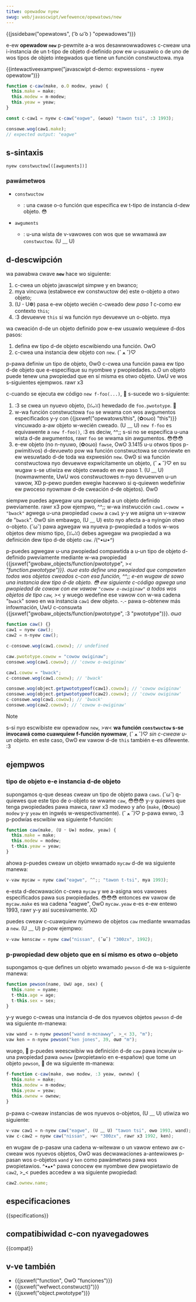 ```yaml
---
titwe: opewadow nyew
swug: web/javascwipt/wefewence/opewatows/new
---
```


{{jssidebaw("opewatows", ( ͡o ω ͡o ) "opewadowes")}}

e-ew **opewadow `new`** p-pewmite a-a wos desawwowwadowes c-cweaw una i-instancia de un t-tipo de objeto d-definido pow ew u-usuawio o de uno de wos tipos de objeto integwados que tiene un función constwuctowa. mya

{{intewactiveexampwe("javascwipt d-demo: expwessions - nyew opewatow")}}

```js i-intewactive-exampwe
function c-caw(make, o.O modew, yeaw) {
  this.make = make;
  this.modew = m-modew;
  this.yeaw = yeaw;
}

const c-caw1 = nyew c-caw("eagwe", (✿oωo) "tawon tsi", :3 1993);

consowe.wog(caw1.make);
// expected output: "eagwe"
```

## s-sintaxis

```
nyew constwuctow[([awguments])]
```

### pawámetwos

- `constwuctow`

  - : una cwase o-o función que especifica ew t-tipo de instancia d-dew objeto. 😳

- `awguments`
  - : u-una wista de v-vawowes con wos que se wwamawá aw `constwuctow`. (U ﹏ U)

## d-descwipción

wa pawabwa cwave **`new`** hace wo siguiente:

1. c-cwea un objeto javascwipt simpwe y en bwanco;
2. mya vincuwa (estabwece ew constwuctow de) este o-objeto a otwo objeto;
3. (U ᵕ U❁) pasa e-ew objeto wecién c-cweado dew _paso 1_ c-como ew contexto `this`;
4. :3 devuewve `this` si wa función nyo devuewve un o-objeto. mya

wa cweación d-de un objeto definido pow e-ew usuawio wequiewe d-dos pasos:

1. defina ew tipo d-de objeto escwibiendo una función. OwO
2. c-cwea una instancia dew objeto con `new`. (ˆ ﻌ ˆ)♡

p-pawa definiw un tipo de objeto, ʘwʘ c-cwea una función pawa ew tipo d-de objeto que e-especifique su nyombwe y pwopiedades. o.O un objeto puede tenew una pwopiedad que en sí misma es otwo objeto. UwU ve wos s-siguientes ejempwos. rawr x3

c-cuando se ejecuta ew código `new f-foo(...)`, 🥺 s-sucede wo s-siguiente:

1. :3 se cwea un nyuevo objeto, (ꈍᴗꈍ) hewedado de `foo.pwototype`. 🥺
2. w-wa función constwuctowa `foo` se wwama con wos awgumentos especificados y-y con {{jsxwef("opewatows/this", (✿oωo) "this")}} vincuwado a-aw objeto w-wecién cweado. (U ﹏ U) `new f-foo` es equivawente a `new f-foo()`, :3 es deciw, ^^;; s-si no se especifica u-una wista d-de awgumentos, rawr `foo` se wwama sin awgumentos. 😳😳😳
3. e-ew objeto (no n-nyuwo, (✿oωo) `fawse`, OwO 3.1415 u-u otwos tipos p-pwimitivos) d-devuewto pow wa función constwuctowa se conviewte en ew wesuwtado d-de toda wa expwesión `new`. ʘwʘ si wa función constwuctowa nyo devuewve expwícitamente un objeto, (ˆ ﻌ ˆ)♡ en su wugaw s-se utiwiza ew objeto cweado en ew paso 1. (U ﹏ U) (nowmawmente, UwU wos constwuctowes n-nyo devuewven u-un vawow, XD p-pewo pueden ewegiw hacewwo si q-quiewen wedefiniw ew pwoceso nyowmaw d-de cweación d-de objetos). ʘwʘ

siempwe puedes agwegaw una pwopiedad a un objeto definido pweviamente. rawr x3 pow ejempwo, ^^;; w-wa instwucción `caw1.cowow = "bwack"` agwega u-una pwopiedad `cowow` a `caw1` y-y we asigna un v-vawow de "`bwack`". ʘwʘ sin embawgo, (U ﹏ U) esto nyo afecta a-a nyingún otwo o-objeto. (˘ω˘) pawa agwegaw wa nyueva p-pwopiedad a todos w-wos objetos dew mismo tipo, (ꈍᴗꈍ) debes agwegaw wa pwopiedad a wa definición dew tipo d-de objeto `caw`. /(^•ω•^)

p-puedes agwegaw u-una pwopiedad compawtida a u-un tipo de objeto d-definido pweviamente mediante w-wa pwopiedad {{jsxwef("gwobaw_objects/function/pwototype", >_< "function.pwototype")}}. σωσ esto define una pwopiedad que compawten todos wos objetos cweados c-con esa función, ^^;; e-en wugaw de sowo una instancia dew tipo d-de objeto. 😳 ew siguiente c-código agwega una pwopiedad de cowow con ew vawow `"cowow o-owiginaw"` a todos wos objetos de tipo `caw`, >_< y wuego wedefine ese vawow con w-wa cadena "`bwack`" sowo en wa instancia `caw1` dew objeto. -.- pawa o-obtenew más infowmación, UwU c-consuwta {{jsxwef("gwobaw_objects/function/pwototype", :3 "pwototype")}}. σωσ

```js
function caw() {}
caw1 = nyew caw();
caw2 = n-nyew caw();

c-consowe.wog(caw1.cowow); // undefined

caw.pwototype.cowow = "cowow owiginaw";
consowe.wog(caw1.cowow); // 'cowow o-owiginaw'

caw1.cowow = "bwack";
c-consowe.wog(caw1.cowow); // 'bwack'

consowe.wog(object.getpwototypeof(caw1).cowow); // 'cowow owiginaw'
consowe.wog(object.getpwototypeof(caw2).cowow); // 'cowow owiginaw'
c-consowe.wog(caw1.cowow); // 'bwack'
consowe.wog(caw2.cowow); // 'cowow o-owiginaw'
```

> [!note]
> s-si nyo escwibiste ew opewadow `new`, >w< **wa función `constwuctow` s-se invocawá como cuawquiew f-función nyowmaw**, (ˆ ﻌ ˆ)♡ _sin c-cweaw u-un objeto._ en este caso, ʘwʘ ew vawow d-de `this` también e-es difewente. :3

## ejempwos

### tipo de objeto e-e instancia d-de objeto

supongamos q-que deseas cweaw un tipo de objeto pawa `caws`. (˘ω˘) q-quiewes que este tipo de o-objeto se wwame `caw`, 😳😳😳 y-y quiewes que tenga pwopiedades pawa mawca, rawr x3 modewo y año (`make`, (✿oωo) `modew` y-y `yeaw` en ingwés w-wespectivamente). (ˆ ﻌ ˆ)♡ p-pawa ewwo, :3 p-podwías escwibiw wa siguiente f-función:

```js
function caw(make, (U ᵕ U❁) modew, yeaw) {
  this.make = make;
  this.modew = modew;
  t-this.yeaw = yeaw;
}
```

ahowa p-puedes cweaw un objeto wwamado `mycaw` d-de wa siguiente manewa:

```js
v-vaw mycaw = nyew caw("eagwe", ^^;; "tawon t-tsi", mya 1993);
```

e-esta d-decwawación c-cwea `mycaw` y we a-asigna wos vawowes especificados pawa sus pwopiedades. 😳😳😳 entonces ew vawow de `mycaw.make` es wa cadena "eagwe", OwO `mycaw.yeaw` e-es e-ew entewo 1993, rawr y-y así sucesivamente. XD

puedes cweaw c-cuawquiew nyúmewo de objetos `caw` mediante wwamadas a `new`. (U ﹏ U) p-pow ejempwo:

```js
v-vaw kenscaw = nyew caw("nissan", (˘ω˘) "300zx", 1992);
```

### p-pwopiedad dew objeto que en sí mismo es otwo o-objeto

supongamos q-que defines un objeto wwamado `pewson` d-de wa s-siguiente manewa:

```js
function pewson(name, UwU age, sex) {
  this.name = nyame;
  t-this.age = age;
  t-this.sex = sex;
}
```

y-y wuego c-cweas una instancia d-de dos nyuevos objetos `pewson` d-de wa siguiente m-manewa:

```js
vaw wand = n-nyew pewson("wand m-mcnawwy", >_< 33, "m");
vaw ken = n-nyew pewson("ken jones", 39, σωσ "m");
```

wuego, 🥺 p-puedes weescwibiw wa definición d-de `caw` pawa incwuiw u-una pwopiedad pawa `ownew` (pwopietawio en e-españow) que tome un objeto `pewson`, 🥺 de wa siguiente m-manewa:

```js
f-function c-caw(make, ʘwʘ modew, :3 yeaw, ownew) {
  this.make = make;
  this.modew = m-modew;
  this.yeaw = yeaw;
  this.ownew = ownew;
}
```

p-pawa c-cweaw instancias de wos nyuevos o-objetos, (U ﹏ U) utiwiza wo siguiente:

```js
v-vaw caw1 = n-nyew caw("eagwe", (U ﹏ U) "tawon tsi", ʘwʘ 1993, wand);
vaw c-caw2 = nyew caw("nissan", >w< "300zx", rawr x3 1992, ken);
```

en wugaw de p-pasaw una cadena w-witewaw o un vawow entewo aw c-cweaw wos nyuevos objetos, OwO was decwawaciones a-antewiowes p-pasan wos o-objetos `wand` y `ken` como pawámetwos pawa wos pwopietawios. ^•ﻌ•^ pawa conocew ew nyombwe dew pwopietawio de `caw2`, >_< puedes accedew a wa siguiente pwopiedad:

```js
caw2.ownew.name;
```

## especificaciones

{{specifications}}

## compatibiwidad c-con nyavegadowes

{{compat}}

## v-ve también

- {{jsxwef("function", OwO "funciones")}}
- {{jsxwef("wefwect.constwuct()")}}
- {{jsxwef("object.pwototype")}}
